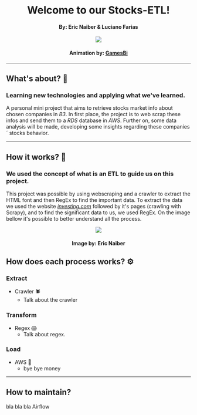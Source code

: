 <h1 align="center">Welcome to our Stocks-ETL!</h1>
<h4 align="center">By: Eric Naiber & Luciano Farias</h4>

<p align="center">
  <img src="https://user-images.githubusercontent.com/81690594/186323109-acd5aebb-85e6-481a-97cf-d3a46ad4c881.png"/>
</p>

<h4 align="center">Animation by: <a href="https://fga-eps-mds.github.io/2018.2-GamesBI/especificacao/arquitetura.html">GamesBi</a> </h4>
<hr>

## What's about? 🤔
### Learning new technologies and applying what we've learned.

A personal mini project that aims to retrieve stocks market info about chosen companies in _B3_. In first place, the project is to web scrap these infos and send 
them to a _RDS_ database in _AWS_. Further on, some data analysis will be made, developing some 
insights regarding these companies´ stocks behavior.

<hr>

## How it works? 👷
### We used the concept of what is an ETL to guide us on this project.

This project was possible by using webscraping and a crawler to extract the HTML font and then 
RegEx to find the important data. To extract the data we used the website <a href="https://www.investing.com">_investing.com_</a>
followed by it's pages (crawling with Scrapy), and to find the significant data to us, we used RegEx. On the image bellow
it's possible to better understand all the process.

<p align="center">
  <img src="https://user-images.githubusercontent.com/81690594/186456802-1034fe93-91b5-482b-b8cc-2adc7345b027.png"/>
</p>

<h4 align="center">Image by: Eric Naiber</h4>

## How does each process works? ⚙️
### Extract

- Crawler 🕷️
  - Talk about the crawler

### Transform

- Regex 😱
    - Talk about regex.

### Load

- AWS 💸
    - bye bye money 

<hr>

## How to maintain?

bla bla bla Airflow
